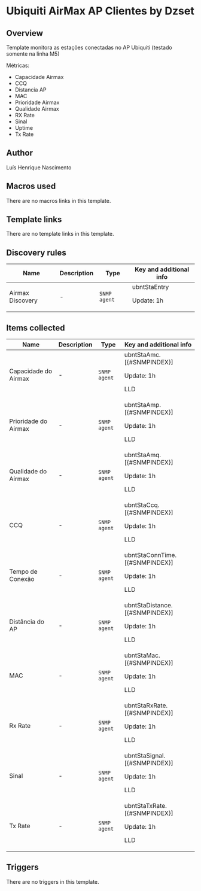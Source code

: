 # Ubiquiti AirMax AP Clientes by Dzset

## Overview

Template monitora as estações conectadas no AP Ubiquiti (testado somente na linha M5)


Métricas:


* Capacidade Airmax
* CCQ
* Distancia AP
* MAC
* Prioridade Airmax
* Qualidade Airmax
* RX Rate
* Sinal
* Uptime
* Tx Rate


## Author

Luís Henrique Nascimento

## Macros used

There are no macros links in this template.

## Template links

There are no template links in this template.

## Discovery rules

|Name|Description|Type|Key and additional info|
|----|-----------|----|----|
|Airmax Discovery|<p>-</p>|`SNMP agent`|ubntStaEntry<p>Update: 1h</p>|
## Items collected

|Name|Description|Type|Key and additional info|
|----|-----------|----|----|
|Capacidade do Airmax|<p>-</p>|`SNMP agent`|ubntStaAmc.[{#SNMPINDEX}]<p>Update: 1h</p><p>LLD</p>|
|Prioridade do Airmax|<p>-</p>|`SNMP agent`|ubntStaAmp.[{#SNMPINDEX}]<p>Update: 1h</p><p>LLD</p>|
|Qualidade do Airmax|<p>-</p>|`SNMP agent`|ubntStaAmq.[{#SNMPINDEX}]<p>Update: 1h</p><p>LLD</p>|
|CCQ|<p>-</p>|`SNMP agent`|ubntStaCcq.[{#SNMPINDEX}]<p>Update: 1h</p><p>LLD</p>|
|Tempo de Conexão|<p>-</p>|`SNMP agent`|ubntStaConnTime.[{#SNMPINDEX}]<p>Update: 1h</p><p>LLD</p>|
|Distância do AP|<p>-</p>|`SNMP agent`|ubntStaDistance.[{#SNMPINDEX}]<p>Update: 1h</p><p>LLD</p>|
|MAC|<p>-</p>|`SNMP agent`|ubntStaMac.[{#SNMPINDEX}]<p>Update: 1h</p><p>LLD</p>|
|Rx Rate|<p>-</p>|`SNMP agent`|ubntStaRxRate.[{#SNMPINDEX}]<p>Update: 1h</p><p>LLD</p>|
|Sinal|<p>-</p>|`SNMP agent`|ubntStaSignal.[{#SNMPINDEX}]<p>Update: 1h</p><p>LLD</p>|
|Tx Rate|<p>-</p>|`SNMP agent`|ubntStaTxRate.[{#SNMPINDEX}]<p>Update: 1h</p><p>LLD</p>|
## Triggers

There are no triggers in this template.

